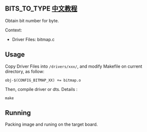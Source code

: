 BITS_TO_TYPE [中文教程](https://biscuitos.github.io/blog/BITMAP_BITS_TO_TYPE/)
----------------------------------

Obtain bit number for byte.

Context:

* Driver Files: bitmap.c

## Usage

Copy Driver Files into `/drivers/xxx/`, and modify Makefile on current 
directory, as follow:

```
obj-$(CONFIG_BITMAP_XX) += bitmap.o
```

Then, compile driver or dts. Details :

```
make
```

## Running

Packing image and runing on the target board.
